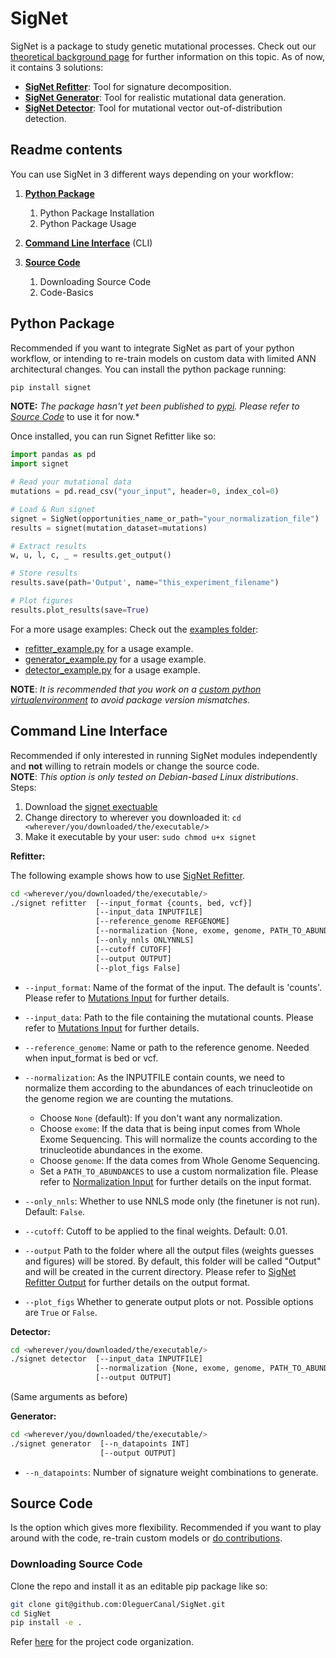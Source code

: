 # SigNet

SigNet is a package to study genetic mutational processes.
Check out our [theoretical background page](documentation/theoretical_background.md) for further information on this topic.
As of now, it contains 3 solutions:

- **[SigNet Refitter](documentation/signet_refitter.md)**: Tool for signature decomposition.
- **[SigNet Generator](documentation/signet_generator.md)**: Tool for realistic mutational data generation.
- **[SigNet Detector](documentation/signet_detector.md)**: Tool for mutational vector out-of-distribution detection.


## Readme contents

You can use SigNet in 3 different ways depending on your workflow:

1. **[Python Package](#python-package)**
   1. Python Package Installation
   2. Python Package Usage

2. **[Command Line Interface](#command-line-interface)** (CLI)

3. **[Source Code](#source-code)**
   1. Downloading Source Code
   2. Code-Basics


## Python Package
Recommended if you want to integrate SigNet as part of your python workflow, or intending to re-train models on custom data with limited ANN architectural changes.
You can install the python package running:

```BASH
pip install signet
```
**NOTE:** *The package hasn't yet been published to [pypi](https://pypi.org/). Please refer to [Source Code](#source-code)* to use it for now.*

Once installed, you can run Signet Refitter like so:

```python
import pandas as pd
import signet

# Read your mutational data
mutations = pd.read_csv("your_input", header=0, index_col=0)

# Load & Run signet
signet = SigNet(opportunities_name_or_path="your_normalization_file")
results = signet(mutation_dataset=mutations)

# Extract results
w, u, l, c, _ = results.get_output()

# Store results
results.save(path='Output', name="this_experiment_filename")

# Plot figures
results.plot_results(save=True)
```

For a more usage examples: Check out the [examples folder](examples/):
   - [refitter_example.py](examples/refitter_example.py) for a usage example.
   - [generator_example.py](examples/generator_example.py) for a usage example.
   - [detector_example.py](examples/detector_example.py) for a usage example.

**NOTE**: _It is recommended that you work on a [custom python virtualenvironment](https://virtualenv.pypa.io/en/latest/) to avoid package version mismatches._


## Command Line Interface

Recommended if only interested in running SigNet modules independently and **not** willing to retrain models or change the source code.<br>
**NOTE**: _This option is only tested on Debian-based Linux distributions_. Steps:

1. Download the [signet exectuable](TODOlink_to_executable)
2. Change directory to wherever you downloaded it: `cd <wherever/you/downloaded/the/executable/>` 
3. Make it executable by your user: `sudo chmod u+x signet`

__Refitter:__

The following example shows how to use [SigNet Refitter](documentation/signet_refitter.md).


```BASH
cd <wherever/you/downloaded/the/executable/>
./signet refitter  [--input_format {counts, bed, vcf}]
                   [--input_data INPUTFILE]
                   [--reference_genome REFGENOME]
                   [--normalization {None, exome, genome, PATH_TO_ABUNDANCES}] 
                   [--only_nnls ONLYNNLS]
                   [--cutoff CUTOFF]
                   [--output OUTPUT]
                   [--plot_figs False]
```

- `--input_format`: Name of the format of the input. The default is 'counts'. Please refer to [Mutations Input](documentation/input_output_formats.md##Mutations-Input) for further details.

- `--input_data`: Path to the file containing the mutational counts. Please refer to [Mutations Input](documentation/input_output_formats.md##Mutations-Input) for further details.

- `--reference_genome`: Name or path to the reference genome. Needed when input_format is bed or vcf.

- `--normalization`: As the INPUTFILE contain counts, we need to normalize them according to the abundances of each trinucleotide on the genome region we are counting the mutations.
  - Choose `None` (default): If you don't want any normalization.
  - Choose `exome`:  If the data that is being input comes from Whole Exome Sequencing. This will normalize the counts according to the trinucleotide abundances in the exome.
  - Choose `genome`: If the data comes from Whole Genome Sequencing.
  - Set a `PATH_TO_ABUNDANCES` to use a custom normalization file. Please refer to [Normalization Input](documentation/input_output_formats.md##Mutations-Input) for further details on the input format.

- `--only_nnls`: Whether to use NNLS mode only (the finetuner is not run). Default: `False`.

- `--cutoff`: Cutoff to be applied to the final weights. Default: 0.01.

- `--output` Path to the folder where all the output files (weights guesses and figures) will be stored. By default, this folder will be called "Output" and will be created in the current directory. Please refer to [SigNet Refitter Output](documentation/input_output_formats.md##Signet-Refitter-Output) for further details on the output format.

- `--plot_figs` Whether to generate output plots or not. Possible options are `True` or `False`.


__Detector:__

```BASH
cd <wherever/you/downloaded/the/executable/>
./signet detector  [--input_data INPUTFILE]
                   [--normalization {None, exome, genome, PATH_TO_ABUNDANCES}] 
                   [--output OUTPUT]
```

(Same arguments as before)

__Generator:__

```BASH
cd <wherever/you/downloaded/the/executable/>
./signet generator  [--n_datapoints INT]
                    [--output OUTPUT]
```

- `--n_datapoints`: Number of signature weight combinations to generate.


## Source Code

Is the option which gives more flexibility.
Recommended if you want to play around with the code, re-train custom models or [do contributions](documentation/).

### Downloading Source Code

Clone the repo and install it as an editable pip package like so:

```BASH
git clone git@github.com:OleguerCanal/SigNet.git
cd SigNet
pip install -e .
```

Refer [here](documentation/code_structure.md) for the project code organization.
